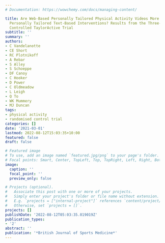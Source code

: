 ```yaml
---
# Documentation: https://wowchemy.com/docs/managing-content/

title: Are Web-Based Personally Tailored Physical Activity Videos More Effective than
  Personally Tailored Text-Based Interventions? Results from the Three-Arm Randomised
  Controlled TaylorActive Trial
subtitle: ''
summary: ''
authors:
- C Vandelanotte
- CE Short
- RC Plotnikoff
- A Rebar
- S Alley
- S Schoeppe
- DF Canoy
- C Hooker
- D Power
- C Oldmeadow
- L Leigh
- Q To
- WK Mummery
- MJ Duncan
tags:
- physical activity
- randomised control trial
categories: []
date: '2021-03-01'
lastmod: 2022-08-12T15:03:35+10:00
featured: false
draft: false

# Featured image
# To use, add an image named `featured.jpg/png` to your page's folder.
# Focal points: Smart, Center, TopLeft, Top, TopRight, Left, Right, BottomLeft, Bottom, BottomRight.
image:
  caption: ''
  focal_point: ''
  preview_only: false

# Projects (optional).
#   Associate this post with one or more of your projects.
#   Simply enter your project's folder or file name without extension.
#   E.g. `projects = ["internal-project"]` references `content/project/deep-learning/index.md`.
#   Otherwise, set `projects = []`.
projects: []
publishDate: '2022-08-12T05:03:35.019019Z'
publication_types:
- '2'
abstract: ''
publication: '*British Journal of Sports Medicine*'
---
```

